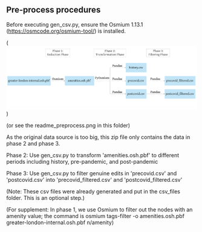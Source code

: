 ##  Pre-process procedures

Before executing gen_csv.py, ensure the Osmium 1.13.1 (https://osmcode.org/osmium-tool/) is installed.

(![image](https://github.com/CSpharm/Thesis/blob/main/thesis/files/pre_process/readme_preprocess.png))


(or see the readme_preprocess.png in this folder)

As the original data source is too big, this zip file only contains the data in phase 2 and phase 3.

Phase 2: Use gen_csv.py to transform 'amenities.osh.pbf' to different periods including history, pre-pandemic, and post-pandemic

Phase 3: Use gen_csv.py to filter genuine edits in 'precovid.csv' and 'postcovid.csv' into 'precovid_filtered.csv' and 'postcovid_filtered.csv'

(Note: These csv files were already generated and put in the csv_files folder. This is an optional step.) 


(For supplement: In phase 1, we use Osmium to filter out the nodes with an amenity value; 
the command is osmium tags-filter -o amenities.osh.pbf  greater-london-internal.osh.pbf  n/amenity)
